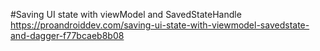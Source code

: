 #Saving UI state with viewModel and SavedStateHandle
https://proandroiddev.com/saving-ui-state-with-viewmodel-savedstate-and-dagger-f77bcaeb8b08


